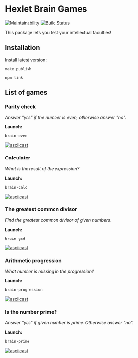 # Hexlet Brain Games

[![Maintainability](https://api.codeclimate.com/v1/badges/04eda393ff6a9ad9d38e/maintainability)](https://codeclimate.com/github/AleksVedenyev/frontend-project-lvl1/maintainability)
[![Build Status](https://travis-ci.org/AleksVedenyev/frontend-project-lvl1.svg?branch=master)](https://travis-ci.org/AleksVedenyev/frontend-project-lvl1)

This package lets you test your intellectual faculties!

## Installation 

Install latest version:

`make publish`

`npm link`

## List of games

### Parity check

*Answer "yes" if the number is even, otherwise answer "no".*

**Launch:**

`brain-even`

[![asciicast](https://asciinema.org/a/ZNTX8yHUsn2Qc0xK6odEiszIz.svg)](https://asciinema.org/a/ZNTX8yHUsn2Qc0xK6odEiszIz)

### Calculator

*What is the result of the expression?*

**Launch:**

`brain-calc`

[![asciicast](https://asciinema.org/a/I25fLFNeB3HvJn6Uk5PnUofyX.svg)](https://asciinema.org/a/I25fLFNeB3HvJn6Uk5PnUofyX)

### The greatest common divisor

*Find the greatest common divisor of given numbers.*

**Launch:**

`brain-gcd`

[![asciicast](https://asciinema.org/a/fmiWG48bE5Vf5uiRpjyfLDE1z.svg)](https://asciinema.org/a/fmiWG48bE5Vf5uiRpjyfLDE1z)

### Arithmetic progression

*What number is missing in the progression?*

**Launch:**

`brain-progression`

[![asciicast](https://asciinema.org/a/5UTHBFgeRdb3eBdYicmBmA99Q.svg)](https://asciinema.org/a/5UTHBFgeRdb3eBdYicmBmA99Q)

### Is the number prime?

*Answer "yes" if given number is prime. Otherwise answer "no".*

**Launch:**

`brain-prime`

[![asciicast](https://asciinema.org/a/I4I967myZwUbCDRT5U6eTHwUe.svg)](https://asciinema.org/a/I4I967myZwUbCDRT5U6eTHwUe)